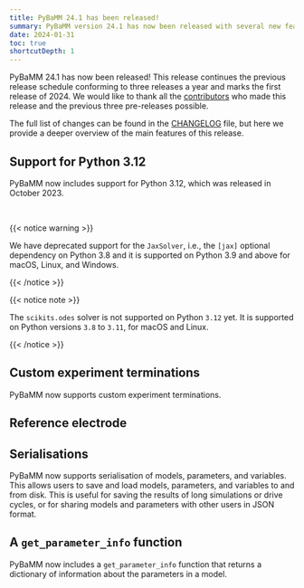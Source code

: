 ```yaml
---
title: PyBaMM 24.1 has been released!
summary: PyBaMM version 24.1 has now been released with several new features and improvements.
date: 2024-01-31
toc: true
shortcutDepth: 1
---
```


PyBaMM 24.1 has now been released! This release continues the previous release schedule conforming to three releases a year and marks the first release of 2024. We would like to thank all the [contributors](https://pybamm.org/teams/) who made this release and the previous three pre-releases possible.

The full list of changes can be found in the [CHANGELOG](https://github.com/pybamm-team/PyBaMM/blob/develop/CHANGELOG.md) file, but here we provide a deeper overview of the main features of this release.

## Support for Python 3.12

PyBaMM now includes support for Python 3.12, which was released in October 2023.

&nbsp;

{{< notice warning >}}

We have deprecated support for the `JaxSolver`, i.e., the `[jax]` optional dependency on Python 3.8 and it is supported on Python 3.9 and above for macOS, Linux, and Windows.

{{< /notice >}}

{{< notice note >}}

The `scikits.odes` solver is not supported on Python `3.12` yet. It is supported on Python versions `3.8` to `3.11`, for macOS and Linux.

{{< /notice >}}

## Custom experiment terminations

PyBaMM now supports custom experiment terminations.

## Reference electrode



## Serialisations

PyBaMM now supports serialisation of models, parameters, and variables. This allows users to save and load models, parameters, and variables to and from disk. This is useful for saving the results of long simulations or drive cycles, or for sharing models and parameters with other users in JSON format.

## A `get_parameter_info` function

PyBaMM now includes a `get_parameter_info` function that returns a dictionary of information about the parameters in a model.

<!-- feel free to expand this and/or add information to the previous sections. -->
